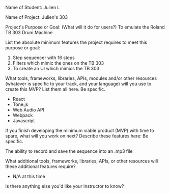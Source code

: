 Name of Student: Julien L

Name of Project: Julien's 303

Project's Purpose or Goal: (What will it do for users?) To emulate the Roland TB 303 Drum Machine

List the absolute minimum features the project requires to meet this purpose or goal:
1. Step sequencer with 16 steps
2. Filters which mimic the ones on the TB 303
3. To create an UI which mimics the TB 303

What tools, frameworks, libraries, APIs, modules and/or other resources (whatever is specific to your track, and your language) will you use to create this MVP? List them all here. Be specific.

- React
- Tone.js
- Web Audio API
- Webpack
- Javascript


If you finish developing the minimum viable product (MVP) with time to spare, what will you work on next? Describe these features here: Be specific.

The ability to record and save the sequence into an .mp3 file


What additional tools, frameworks, libraries, APIs, or other resources will these additional features require?

- N/A at this time

Is there anything else you'd like your instructor to know? 